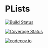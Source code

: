 # PLists

[![Build Status](https://travis-ci.org/ordovician/PLists.jl.svg?branch=master)](https://travis-ci.org/ordovician/PLists.jl)

[![Coverage Status](https://coveralls.io/repos/ordovician/PLists.jl/badge.svg?branch=master&service=github)](https://coveralls.io/github/ordovician/PLists.jl?branch=master)

[![codecov.io](http://codecov.io/github/ordovician/PLists.jl/coverage.svg?branch=master)](http://codecov.io/github/ordovician/PLists.jl?branch=master)
